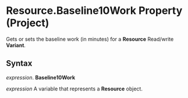 
# Resource.Baseline10Work Property (Project)

Gets or sets the baseline work (in minutes) for a  **Resource** Read/write **Variant**.


## Syntax

 _expression_. **Baseline10Work**

 _expression_ A variable that represents a **Resource** object.


